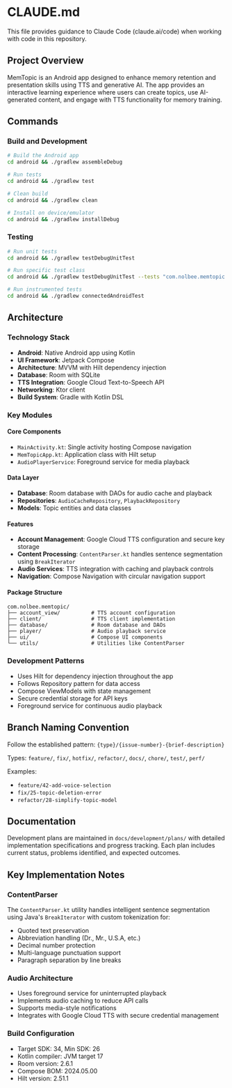 # CLAUDE.md

This file provides guidance to Claude Code (claude.ai/code) when working with code in this repository.

## Project Overview

MemTopic is an Android app designed to enhance memory retention and presentation skills using TTS and generative AI. The app provides an interactive learning experience where users can create topics, use AI-generated content, and engage with TTS functionality for memory training.

## Commands

### Build and Development

```bash
# Build the Android app
cd android && ./gradlew assembleDebug

# Run tests
cd android && ./gradlew test

# Clean build
cd android && ./gradlew clean

# Install on device/emulator
cd android && ./gradlew installDebug
```

### Testing

```bash
# Run unit tests
cd android && ./gradlew testDebugUnitTest

# Run specific test class
cd android && ./gradlew testDebugUnitTest --tests "com.nolbee.memtopic.utils.ContentParserTest"

# Run instrumented tests
cd android && ./gradlew connectedAndroidTest
```

## Architecture

### Technology Stack

- **Android**: Native Android app using Kotlin
- **UI Framework**: Jetpack Compose
- **Architecture**: MVVM with Hilt dependency injection
- **Database**: Room with SQLite
- **TTS Integration**: Google Cloud Text-to-Speech API
- **Networking**: Ktor client
- **Build System**: Gradle with Kotlin DSL

### Key Modules

#### Core Components

- `MainActivity.kt`: Single activity hosting Compose navigation
- `MemTopicApp.kt`: Application class with Hilt setup
- `AudioPlayerService`: Foreground service for media playback

#### Data Layer

- **Database**: Room database with DAOs for audio cache and playback
- **Repositories**: `AudioCacheRepository`, `PlaybackRepository`
- **Models**: Topic entities and data classes

#### Features

- **Account Management**: Google Cloud TTS configuration and secure key storage
- **Content Processing**: `ContentParser.kt` handles sentence segmentation using `BreakIterator`
- **Audio Services**: TTS integration with caching and playback controls
- **Navigation**: Compose Navigation with circular navigation support

#### Package Structure

```plaintext
com.nolbee.memtopic/
├── account_view/          # TTS account configuration
├── client/                # TTS client implementation  
├── database/              # Room database and DAOs
├── player/                # Audio playback service
├── ui/                    # Compose UI components
└── utils/                 # Utilities like ContentParser
```

### Development Patterns

- Uses Hilt for dependency injection throughout the app
- Follows Repository pattern for data access
- Compose ViewModels with state management
- Secure credential storage for API keys
- Foreground service for continuous audio playback

## Branch Naming Convention

Follow the established pattern: `{type}/{issue-number}-{brief-description}`

Types: `feature/`, `fix/`, `hotfix/`, `refactor/`, `docs/`, `chore/`, `test/`, `perf/`

Examples:

- `feature/42-add-voice-selection`
- `fix/25-topic-deletion-error`
- `refactor/28-simplify-topic-model`

## Documentation

Development plans are maintained in `docs/development/plans/` with detailed implementation specifications and progress tracking. Each plan includes current status, problems identified, and expected outcomes.

## Key Implementation Notes

### ContentParser

The `ContentParser.kt` utility handles intelligent sentence segmentation using Java's `BreakIterator` with custom tokenization for:

- Quoted text preservation
- Abbreviation handling (Dr., Mr., U.S.A, etc.)
- Decimal number protection
- Multi-language punctuation support
- Paragraph separation by line breaks

### Audio Architecture

- Uses foreground service for uninterrupted playback
- Implements audio caching to reduce API calls
- Supports media-style notifications
- Integrates with Google Cloud TTS with secure credential management

### Build Configuration

- Target SDK: 34, Min SDK: 26
- Kotlin compiler: JVM target 17
- Room version: 2.6.1
- Compose BOM: 2024.05.00
- Hilt version: 2.51.1
